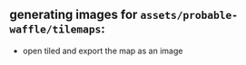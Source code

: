## generating images for `assets/probable-waffle/tilemaps`:

- open tiled and export the map as an image
